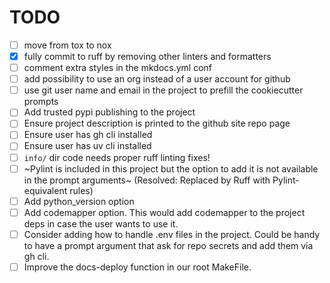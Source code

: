 # TODO

- [ ] move from tox to nox
- [x] fully commit to ruff by removing other linters and formatters
- [ ] comment extra styles in the mkdocs.yml conf
- [ ] add possibility to use an org instead of a user account for github
- [ ] use git user name and email in the project to prefill the cookiecutter prompts
- [ ] Add trusted pypi publishing to the project
- [ ] Ensure project description is printed to the github site repo page
- [ ] Ensure user has gh cli installed
- [ ] Ensure user has uv cli installed
- [ ] `info/` dir code needs proper ruff linting fixes!
- [ ] ~Pylint is included in this project but the option to add it is not available in the prompt arguments~ (Resolved: Replaced by Ruff with Pylint-equivalent rules)
- [ ] Add python_version option
- [ ] Add codemapper option. This would add codemapper to the project deps in case the user wants to use it.
- [ ] Consider adding how to handle .env files in the project. Could be handy to have a prompt argument that ask for repo secrets and add them via gh cli.
- [ ] Improve the docs-deploy function in our root MakeFile.
